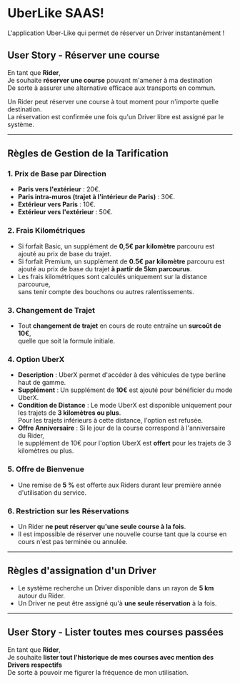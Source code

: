 # UberLike SAAS!

L'application Uber-Like qui permet de réserver un Driver instantanément !

## **User Story - Réserver une course**

En tant que **Rider**,  
Je souhaite **réserver une course** pouvant m'amener à ma destination  
De sorte à assurer une alternative efficace aux transports en commun.

Un Rider peut réserver une course à tout moment pour n'importe quelle destination.  
La réservation est confirmée une fois qu'un Driver libre est assigné par le système.

---

## **Règles de Gestion de la Tarification**

### **1. Prix de Base par Direction**
- **Paris vers l'extérieur** : 20€.
- **Paris intra-muros (trajet à l'intérieur de Paris)** : 30€.
- **Extérieur vers Paris** : 10€.
- **Extérieur vers l'extérieur** : 50€.

### **2. Frais Kilométriques**
- Si forfait Basic, un supplément de **0,5€ par kilomètre** parcouru est ajouté au prix de base du trajet.
- Si forfait Premium, un supplément de **0.5€ par kilomètre** parcouru est ajouté au prix de base du trajet **à partir de 5km parcourus**.
- Les frais kilométriques sont calculés uniquement sur la distance parcourue,  
  sans tenir compte des bouchons ou autres ralentissements.

### **3. Changement de Trajet**
- Tout **changement de trajet** en cours de route entraîne un **surcoût de 10€**,  
  quelle que soit la formule initiale. 

### **4. Option UberX**
- **Description** : UberX permet d'accéder à des véhicules de type berline haut de gamme.
- **Supplément** : Un supplément de **10€** est ajouté pour bénéficier du mode UberX.
- **Condition de Distance** : Le mode UberX est disponible uniquement pour les trajets de **3 kilomètres ou plus**.  
  Pour les trajets inférieurs à cette distance, l'option est refusée.
- **Offre Anniversaire** : Si le jour de la course correspond à l'anniversaire du Rider,  
  le supplément de 10€ pour l'option UberX est **offert** pour les trajets de 3 kilomètres ou plus.

### **5. Offre de Bienvenue**
- Une remise de **5 %** est offerte aux Riders durant leur première année d'utilisation du service.

### **6. Restriction sur les Réservations**
- Un Rider **ne peut réserver qu'une seule course à la fois**.
- Il est impossible de réserver une nouvelle course tant que la course en cours n'est pas terminée ou annulée.

---

## **Règles d'assignation d'un Driver**
- Le système recherche un Driver disponible dans un rayon de **5 km** autour du Rider.
- Un Driver ne peut être assigné qu'à **une seule réservation** à la fois.

---

## **User Story - Lister toutes mes courses passées**
En tant que **Rider**,  
Je souhaite **lister tout l'historique de mes courses avec mention des Drivers respectifs**  
De sorte à pouvoir me figurer la fréquence de mon utilisation.
